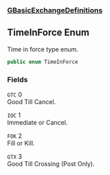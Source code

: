 ### [GBasicExchangeDefinitions](./GBasicExchangeDefinitions.md 'GBasicExchangeDefinitions')
## TimeInForce Enum
Time in force type enum.  
```csharp
public enum TimeInForce
```
### Fields
<a name='GBasicExchangeDefinitions-TimeInForce-GTC'></a>
`GTC` 0  
Good Till Cancel.  
  
<a name='GBasicExchangeDefinitions-TimeInForce-IOC'></a>
`IOC` 1  
Immediate or Cancel.  
  
<a name='GBasicExchangeDefinitions-TimeInForce-FOK'></a>
`FOK` 2  
Fill or Kill.  
  
<a name='GBasicExchangeDefinitions-TimeInForce-GTX'></a>
`GTX` 3  
Good Till Crossing (Post Only).  
  
